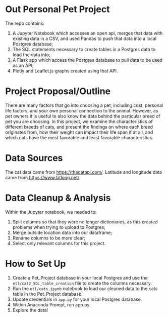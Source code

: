 # Out Personal Pet Project
The repo contains:
1. A Jupyter Notebook which accesses an open api, merges that data with existing data in a CSV, and used Pandas to push that data into a local Postgres database;
2. The SQL statements necessary to create tables in a Postgres data to load the data into;
3. A Flask app which access the Postgres database to pull data to be used as an API;
4. Plotly and Leaflet.js graphs created using that API. 

# Project Proposal/Outline
There are many factors that go into choosing a pet, including cost, personal life factors, and your own personal connection to the animal. However, as pet owners it is useful to also know the data behind the particular breed of pet you are choosing. In this project, we examine the characteristics of different breeds of cats, and present the findings on where each breed originates from, how their weight can impact their life span if at all, and which cats have the most favorable and least favorable characteristics. 

# Data Sources 
The cat data came from https://thecatapi.com/. Latitude and longitude data came from https://www.latlong.net/. 

# Data Cleanup & Analysis 
Within the Jupyter notebook, we needed to:
1. Split columns so that they were no longer dictionaries, as this created problems when trying to upload to Postgres;
2. Merge outside location data into our dataframe; 
3. Rename columns to be more clear; 
4. Select only relevant columns for this project. 

# How to Set Up

1. Create a Pet_Project database in your local Postgres and use the `etl/cat2_SQL_table_creation` file to create the columns necessary. 
2. Run the `etl/cats.ipynb` notebook to load our cleaned data to the cats table in the Pet_Project database. 
3. Update credentials in `app.py` for your local Postgres database.
4. Within Anaconda Prompt, run app.py.
5. Explore the data!
